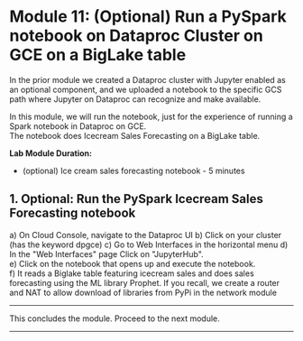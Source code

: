 # Module 11: (Optional) Run a PySpark notebook on Dataproc Cluster on GCE on a BigLake table
 
In the prior module we created a Dataproc cluster with Jupyter enabled as an optional component, and we uploaded a notebook to the specific GCS path where Jupyter on Dataproc can recognize and make available.<br>

In this module, we will run the notebook, just for the experience of running a Spark notebook in Dataproc on GCE.<br>
The notebook does Icecream Sales Forecasting on a BigLake table.<br> 


**Lab Module Duration:** <br>
- (optional) Ice cream sales forecasting notebook - 5 minutes

## 1. Optional: Run the PySpark Icecream Sales Forecasting notebook
a) On Cloud Console, navigate to the Dataproc UI
b) Click on your cluster (has the keyword dpgce)
c) Go to Web Interfaces in the horizontal menu
d) In the "Web Interfaces" page Click on "JupyterHub".<br>
e) Click on the notebook that opens up and execute the notebook. <br>
f) It reads a Biglake table featuring icecream sales and does sales forecasting using the ML library Prophet. If you recall, we create a router and NAT to allow download of libraries from PyPi in the network module<br>

<hr>

This concludes the module. Proceed to the next module.

<hr>
